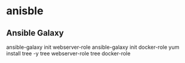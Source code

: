 # anisble


## Ansible Galaxy 

ansible-galaxy init webserver-role
ansible-galaxy init docker-role
yum install tree -y 
tree  webserver-role
tree docker-role

